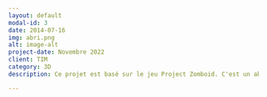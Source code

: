 ```yaml
---
layout: default
modal-id: 3
date: 2014-07-16
img: abri.png
alt: image-alt
project-date: Novembre 2022
client: TIM
category: 3D
description: Ce projet est basé sur le jeu Project Zomboid. C'est un abri qui sert à se défendre des zombies et de survivre dans ce monde post-apocalyptique. Donc il y a des med-kits, des provisions comme des boîtes de conserve de soupe de tomate, une batte de base-ball, etc. J'ai modélisé des boîtes de conserve et la batte de baseball. Les logiciels utilisés sont Maya, Unity. [Abri de survie]((https://acrobat.adobe.com/id/urn:aaid:sc:VA6C2:e1d0a125-8168-4991-934e-fa75664159b1)) 

---
```

